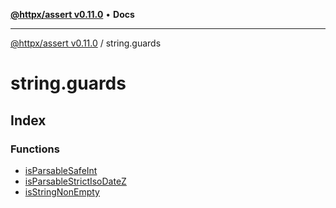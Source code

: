 [**@httpx/assert v0.11.0**](../README.md) • **Docs**

***

[@httpx/assert v0.11.0](../README.md) / string.guards

# string.guards

## Index

### Functions

- [isParsableSafeInt](functions/isParsableSafeInt.md)
- [isParsableStrictIsoDateZ](functions/isParsableStrictIsoDateZ.md)
- [isStringNonEmpty](functions/isStringNonEmpty.md)
